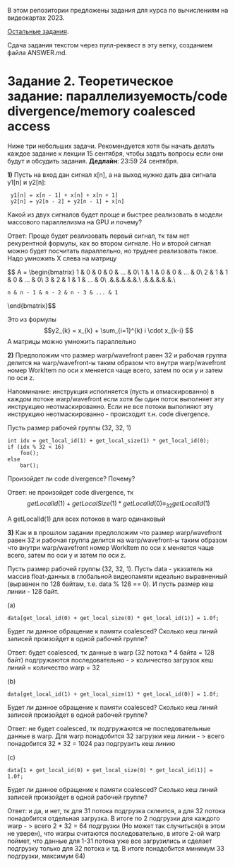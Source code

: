 В этом репозитории предложены задания для курса по вычислениям на видеокартах 2023.

[Остальные задания](https://github.com/GPGPUCourse/GPGPUTasks2023/).

Сдача задания текстом через пулл-реквест в эту ветку, созданием файла ANSWER.md.

# Задание 2. Теоретическое задание: параллелизуемость/code divergence/memory coalesced access

Ниже три небольших задачи. Рекомендуется хотя бы начать делать каждое задание к лекции 15 сентября, чтобы задать вопросы если они будут и обсудить задания. **Дедлайн**: 23:59 24 сентября.

**1)** Пусть на вход дан сигнал x[n], а на выход нужно дать два сигнала y1[n] и y2[n]:

```
 y1[n] = x[n - 1] + x[n] + x[n + 1]
 y2[n] = y2[n - 2] + y2[n - 1] + x[n]
```

Какой из двух сигналов будет проще и быстрее реализовать в модели массового параллелизма на GPU и почему?

Ответ:
Проще будет реализовать первый сигнал, тк там нет рекурентной формулы, как во втором сигнале.
Но и второй сигнал можно будет посчитать параллельно, но труднее реализовать такое. Надо умножить X слева на матрицу 

$$
  A = 
  \begin{bmatrix}
    1 & 0 & 0 & 0 & ... & 0\\
    1 & 1 & 0 & 0 & ... & 0\\
    2 & 1 & 1 & 0 & ... & 0\\
    3 & 2 & 1 & 1 & ... & 0\\
    .&.&.&.&.&.\\
    .&.&.&.&.&.\\

    n & n - 1 & n - 2 & n - 3 & ... & 1
  \end{bmatrix}$$

  Это из формулы 
  $$y2_{k} = x_{k} + \sum_{i=1}^{k} i \cdot x_{k-i} $$
  А матрицы можно умножить параллельно

**2)** Предположим что размер warp/wavefront равен 32 и рабочая группа делится
 на warp/wavefront-ы таким образом что внутри warp/wavefront
 номер WorkItem по оси x меняется чаще всего, затем по оси y и затем по оси z.

Напоминание: инструкция исполняется (пусть и отмаскированно) в каждом потоке warp/wavefront если хотя бы один поток выполняет эту инструкцию неотмаскированно. Если не все потоки выполняют эту инструкцию неотмаскированно - происходит т.н. code divergence.

Пусть размер рабочей группы (32, 32, 1)

```
int idx = get_local_id(1) + get_local_size(1) * get_local_id(0);
if (idx % 32 < 16)
    foo();
else
    bar();
```

Произойдет ли code divergence? Почему?

Ответ: не произойдет code divergence, тк 
$$getLocalId(1) + getLocalSize(1) * getLocalId(0) \equiv _{32} getLocalId(1)$$

А getLocalId(1) для всех потоков в warp одинаковый

**3)** Как и в прошлом задании предположим что размер warp/wavefront равен 32 и рабочая группа делится
 на warp/wavefront-ы таким образом что внутри warp/wavefront
 номер WorkItem по оси x меняется чаще всего, затем по оси y и затем по оси z.

Пусть размер рабочей группы (32, 32, 1).
Пусть data - указатель на массив float-данных в глобальной видеопамяти идеально выравненный (выравнен по 128 байтам, т.е. data % 128 == 0). И пусть размер кеш линии - 128 байт.

(a)
```
data[get_local_id(0) + get_local_size(0) * get_local_id(1)] = 1.0f;
```

Будет ли данное обращение к памяти coalesced? Сколько кеш линий записей произойдет в одной рабочей группе?

Ответ: будет coalesced, тк данные в warp (32 потока * 4 байта = 128 байт) подгружаются последовательно - > количество загрузок кеш линий = количество warp = 32

(b)
```
data[get_local_id(1) + get_local_size(1) * get_local_id(0)] = 1.0f;
```

Будет ли данное обращение к памяти coalesced? Сколько кеш линий записей произойдет в одной рабочей группе?

Ответ: не будет coalesced, тк подгружаются не последовательные данные в warp. Для warp понадобится 32 загрузки кеш линии - > всего понадобится 32 * 32 = 1024 раз подгрузить кеш линию

(c)
```
data[1 + get_local_id(0) + get_local_size(0) * get_local_id(1)] = 1.0f;
```

Будет ли данное обращение к памяти coalesced? Сколько кеш линий записей произойдет в одной рабочей группе?

Ответ: и да, и нет, тк для 31 потока подгрузка склеится, а для 32 потока понадобится отдельная загрузка. В итоге по 2 подгрузки для каждого warp -  > всего 2 * 32 = 64 подгрузки
(Но может так случиться(я в этом не уверен), что warpы считаются последовательно, в итоге 2-ой warp поймет, что данные для 1-31 потока уже все загрузились и сделает подгрузку только для 32 потока и тд. В итоге понадобится минимум 33 подгрузки, максимум 64)